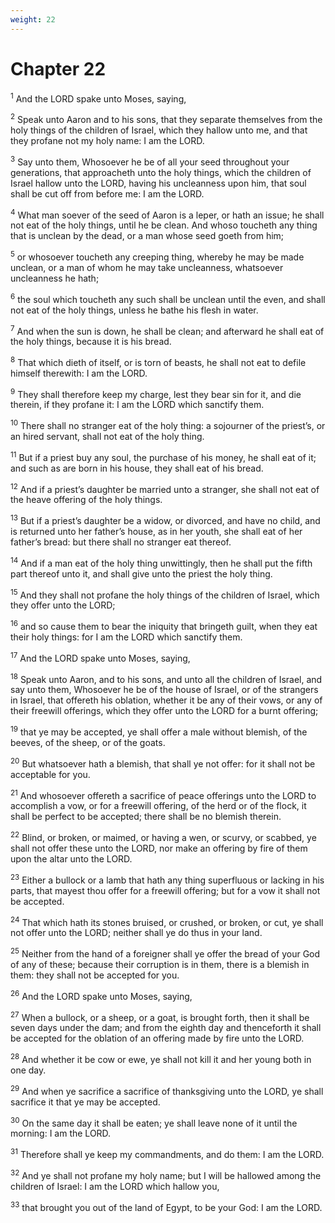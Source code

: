```yaml
---
weight: 22
---
```


# Chapter 22

<sup>1</sup> And the LORD spake unto Moses, saying, 

<sup>2</sup> Speak unto Aaron and to his sons, that they separate themselves from the holy things of the children of Israel, which they hallow unto me, and that they profane not my holy name: I am the LORD. 

<sup>3</sup> Say unto them, Whosoever he be of all your seed throughout your generations, that approacheth unto the holy things, which the children of Israel hallow unto the LORD, having his uncleanness upon him, that soul shall be cut off from before me: I am the LORD. 

<sup>4</sup> What man soever of the seed of Aaron is a leper, or hath an issue; he shall not eat of the holy things, until he be clean. And whoso toucheth any thing that is unclean by the dead, or a man whose seed goeth from him; 

<sup>5</sup> or whosoever toucheth any creeping thing, whereby he may be made unclean, or a man of whom he may take uncleanness, whatsoever uncleanness he hath; 

<sup>6</sup> the soul which toucheth any such shall be unclean until the even, and shall not eat of the holy things, unless he bathe his flesh in water. 

<sup>7</sup> And when the sun is down, he shall be clean; and afterward he shall eat of the holy things, because it is his bread. 

<sup>8</sup> That which dieth of itself, or is torn of beasts, he shall not eat to defile himself therewith: I am the LORD. 

<sup>9</sup> They shall therefore keep my charge, lest they bear sin for it, and die therein, if they profane it: I am the LORD which sanctify them. 

<sup>10</sup> There shall no stranger eat of the holy thing: a sojourner of the priest’s, or an hired servant, shall not eat of the holy thing. 

<sup>11</sup> But if a priest buy any soul, the purchase of his money, he shall eat of it; and such as are born in his house, they shall eat of his bread. 

<sup>12</sup> And if a priest’s daughter be married unto a stranger, she shall not eat of the heave offering of the holy things. 

<sup>13</sup> But if a priest’s daughter be a widow, or divorced, and have no child, and is returned unto her father’s house, as in her youth, she shall eat of her father’s bread: but there shall no stranger eat thereof. 

<sup>14</sup> And if a man eat of the holy thing unwittingly, then he shall put the fifth part thereof unto it, and shall give unto the priest the holy thing. 

<sup>15</sup> And they shall not profane the holy things of the children of Israel, which they offer unto the LORD; 

<sup>16</sup> and so cause them to bear the iniquity that bringeth guilt, when they eat their holy things: for I am the LORD which sanctify them. 

<sup>17</sup> And the LORD spake unto Moses, saying, 

<sup>18</sup> Speak unto Aaron, and to his sons, and unto all the children of Israel, and say unto them, Whosoever he be of the house of Israel, or of the strangers in Israel, that offereth his oblation, whether it be any of their vows, or any of their freewill offerings, which they offer unto the LORD for a burnt offering; 

<sup>19</sup> that ye may be accepted, ye shall offer a male without blemish, of the beeves, of the sheep, or of the goats. 

<sup>20</sup> But whatsoever hath a blemish, that shall ye not offer: for it shall not be acceptable for you. 

<sup>21</sup> And whosoever offereth a sacrifice of peace offerings unto the LORD to accomplish a vow, or for a freewill offering, of the herd or of the flock, it shall be perfect to be accepted; there shall be no blemish therein. 

<sup>22</sup> Blind, or broken, or maimed, or having a wen, or scurvy, or scabbed, ye shall not offer these unto the LORD, nor make an offering by fire of them upon the altar unto the LORD. 

<sup>23</sup> Either a bullock or a lamb that hath any thing superfluous or lacking in his parts, that mayest thou offer for a freewill offering; but for a vow it shall not be accepted. 

<sup>24</sup> That which hath its stones bruised, or crushed, or broken, or cut, ye shall not offer unto the LORD; neither shall ye do thus in your land. 

<sup>25</sup> Neither from the hand of a foreigner shall ye offer the bread of your God of any of these; because their corruption is in them, there is a blemish in them: they shall not be accepted for you. 

<sup>26</sup> And the LORD spake unto Moses, saying, 

<sup>27</sup> When a bullock, or a sheep, or a goat, is brought forth, then it shall be seven days under the dam; and from the eighth day and thenceforth it shall be accepted for the oblation of an offering made by fire unto the LORD. 

<sup>28</sup> And whether it be cow or ewe, ye shall not kill it and her young both in one day. 

<sup>29</sup> And when ye sacrifice a sacrifice of thanksgiving unto the LORD, ye shall sacrifice it that ye may be accepted. 

<sup>30</sup> On the same day it shall be eaten; ye shall leave none of it until the morning: I am the LORD. 

<sup>31</sup> Therefore shall ye keep my commandments, and do them: I am the LORD. 

<sup>32</sup> And ye shall not profane my holy name; but I will be hallowed among the children of Israel: I am the LORD which hallow you, 

<sup>33</sup> that brought you out of the land of Egypt, to be your God: I am the LORD. 


